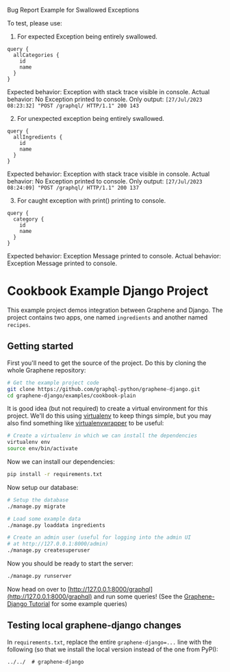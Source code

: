 Bug Report Example for Swallowed Exceptions


To test, please use:


1. For expected Exception being entirely swallowed.
```
query {
  allCategories {
    id
    name
  }
}
```
Expected behavior: Exception with stack trace visible in console.
Actual behavior: No Exception printed to console. Only output: `[27/Jul/2023 08:23:32] "POST /graphql/ HTTP/1.1" 200 143`


2. For unexpected exception being entirely swallowed.
```
query {
  allIngredients {
    id
    name
  }
}
```
Expected behavior: Exception with stack trace visible in console.
Actual behavior: No Exception printed to console. Only output: `[27/Jul/2023 08:24:09] "POST /graphql/ HTTP/1.1" 200 137`


3. For caught exception with print() printing to console.
```
query {
  category {
    id
    name
  }
}
```
Expected behavior: Exception Message printed to console.
Actual behavior: Exception Message printed to console.




Cookbook Example Django Project
===============================

This example project demos integration between Graphene and Django.
The project contains two apps, one named `ingredients` and another
named `recipes`.

Getting started
---------------

First you'll need to get the source of the project. Do this by cloning the
whole Graphene repository:

```bash
# Get the example project code
git clone https://github.com/graphql-python/graphene-django.git
cd graphene-django/examples/cookbook-plain
```

It is good idea (but not required) to create a virtual environment
for this project. We'll do this using
[virtualenv](http://docs.python-guide.org/en/latest/dev/virtualenvs/)
to keep things simple,
but you may also find something like
[virtualenvwrapper](https://virtualenvwrapper.readthedocs.org/en/latest/)
to be useful:

```bash
# Create a virtualenv in which we can install the dependencies
virtualenv env
source env/bin/activate
```

Now we can install our dependencies:

```bash
pip install -r requirements.txt
```

Now setup our database:

```bash
# Setup the database
./manage.py migrate

# Load some example data
./manage.py loaddata ingredients

# Create an admin user (useful for logging into the admin UI
# at http://127.0.0.1:8000/admin)
./manage.py createsuperuser
```

Now you should be ready to start the server:

```bash
./manage.py runserver
```

Now head on over to
[http://127.0.0.1:8000/graphql](http://127.0.0.1:8000/graphql)
and run some queries!
(See the [Graphene-Django Tutorial](http://docs.graphene-python.org/projects/django/en/latest/tutorial-plain/#testing-our-graphql-schema)
for some example queries)

Testing local graphene-django changes
-------------------------------------

In `requirements.txt`, replace the entire `graphene-django=...` line with the following (so that we install the local version instead of the one from PyPI):

```
../../  # graphene-django
```
